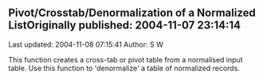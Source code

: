 ## Pivot/Crosstab/Denormalization of a Normalized ListOriginally published: 2004-11-07 23:14:14 
Last updated: 2004-11-08 07:15:41 
Author: S W 
 
This function creates a cross-tab or pivot table from a normalised input table. Use this function to 'denormalize' a table of normalized records.